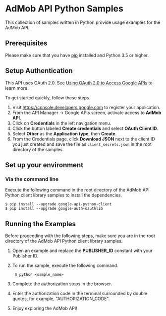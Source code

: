 # AdMob API Python Samples

This collection of samples written in Python provide usage examples for the AdMob API.

## Prerequisites

Please make sure that you have [pip](https://pip.pypa.io/en/stable/installing/) installed and Python 3.5 or higher.

## Setup Authentication

This API uses OAuth 2.0. See [Using OAuth 2.0 to Access Google APIs](https://developers.google.com/identity/protocols/oauth2) to learn more.

To get started quickly, follow these steps.

1. Visit https://console.developers.google.com to register your application.
1. From the API Manager -> Google APIs screen, activate access to **AdMob API**.
1. Click on **Credentials** in the left navigation menu.
1. Click the button labeled **Create credentials** and select **OAuth Client ID**.
1. Select **Other** as the **Application type**, then **Create**.
1. From the Credentials page, click **Download JSON** next to the client ID you just created and save the file as `client_secrets.json` in the root directory of the samples.

## Set up your environment ##
### Via the command line ###

Execute the following command in the root directory of the AdMob API Python client library samples to install the dependencies.

    $ pip install --upgrade google-api-python-client
    $ pip install --upgrade google-auth-oauthlib

## Running the Examples ##

Before proceeding with the following steps, make sure you are in the root directory of the AdMob API Python client library samples.

1. Open an example and replace the **PUBLISHER_ID** constant with your Publisher ID.

1. To run the sample, execute the following command.

        $ python <sample_name>

1. Complete the authorization steps in the browser.

1. Enter the authorization code in the terminal surrounded by double quotes, for example, "AUTHORIZATION_CODE".

1. Enjoy exploring the AdMob API!
